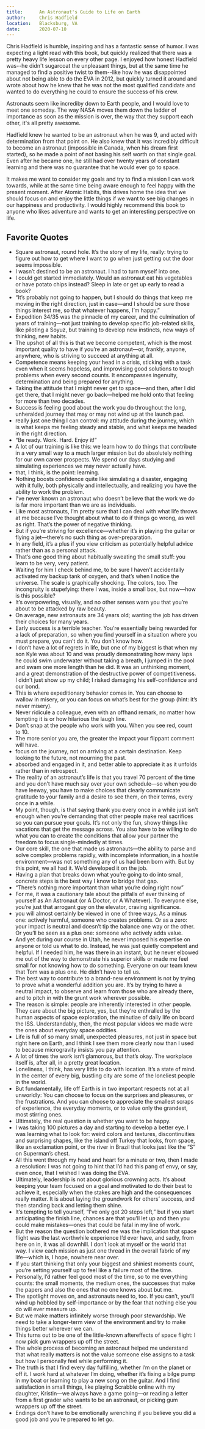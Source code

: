 ```yaml
---
title:      An Astronaut's Guide to Life on Earth
author:     Chris Hadfield
location:   Blacksburg, VA
date:       2020-07-10
---
```


Chris Hadfield is humble, inspiring and has a fantastic sense of humor. I was expecting a light read with this book, but quickly realized that there was a pretty heavy life lesson on every other page. I enjoyed how honest Hadfield was--he didn't sugarcoat the unpleasant things, but at the same time he managed to find a positive twist to them--like how he was disappointed about not being able to do the EVA in 2012, but quickly turned it around and wrote about how he knew that he was not the most qualified candidate and wanted to do everything he could to ensure the success of his crew.

Astronauts seem like incrediby down to Earth people, and I would love to meet one someday. The way NASA moves them down the ladder of importance as soon as the mission is over, the way that they support each other, it's all pretty awesome.

Hadfield knew he wanted to be an astronaut when he was 9, and acted with determination from that point on. He also knew that it was incredibly difficult to become an astronaut (impossible in Canada, when his dream first started), so he made a point of not basing his self worth on that single goal. Even after he became one, he still had over twenty years of constant learning and there was no guarantee that he would ever go to space. 

It makes me want to consider my goals and try to find a mission I can work towards, while at the same time being aware enough to feel happy with the present moment. After Atomic Habits, this drives home the idea that we should focus on and enjoy the little things if we want to see big changes in our happiness and productivity. I would highly recommend this book to anyone who likes adventure and wants to get an interesting perspective on life.

## Favorite Quotes

- Square astronaut, round hole. It’s the story of my life, really: trying to figure out how to get where I want to go when just getting out the door seems impossible.
- I wasn’t destined to be an astronaut. I had to turn myself into one.
- I could get started immediately. Would an astronaut eat his vegetables or have potato chips instead? Sleep in late or get up early to read a book?
- “It’s probably not going to happen, but I should do things that keep me moving in the right direction, just in case—and I should be sure those things interest me, so that whatever happens, I’m happy.”
- Expedition 34/35 was the pinnacle of my career, and the culmination of years of training—not just training to develop specific job-related skills, like piloting a Soyuz, but training to develop new instincts, new ways of thinking, new habits.
- The upshot of all this is that we become competent, which is the most important quality to have if you’re an astronaut—or, frankly, anyone, anywhere, who is striving to succeed at anything at all.
- Competence means keeping your head in a crisis, sticking with a task even when it seems hopeless, and improvising good solutions to tough problems when every second counts. It encompasses ingenuity, determination and being prepared for anything.
- Taking the attitude that I might never get to space—and then, after I did get there, that I might never go back—helped me hold onto that feeling for more than two decades.
- Success is feeling good about the work you do throughout the long, unheralded journey that may or may not wind up at the launch pad.
- really just one thing I can control: my attitude during the journey, which is what keeps me feeling steady and stable, and what keeps me headed in the right direction.
- “Be ready. Work. Hard. Enjoy it!”
- A lot of our training is like this: we learn how to do things that contribute in a very small way to a much larger mission but do absolutely nothing for our own career prospects. We spend our days studying and simulating experiences we may never actually have.
- that, I think, is the point: learning.
- Nothing boosts confidence quite like simulating a disaster, engaging with it fully, both physically and intellectually, and realizing you have the ability to work the problem.
- I’ve never known an astronaut who doesn’t believe that the work we do is far more important than we are as individuals.
- Like most astronauts, I’m pretty sure that I can deal with what life throws at me because I’ve thought about what to do if things go wrong, as well as right. That’s the power of negative thinking.
- But if you’re striving for excellence—whether it’s in playing the guitar or flying a jet—there’s no such thing as over-preparation.
- In any field, it’s a plus if you view criticism as potentially helpful advice rather than as a personal attack.
- That’s one good thing about habitually sweating the small stuff: you learn to be very, very patient.
- Waiting for him I check behind me, to be sure I haven’t accidentally activated my backup tank of oxygen, and that’s when I notice the universe. The scale is graphically shocking. The colors, too. The incongruity is stupefying: there I was, inside a small box, but now—how is this possible?
- It’s overpowering, visually, and no other senses warn you that you’re about to be attacked by raw beauty.
- On average, new astronauts are 34 years old; wanting the job has driven their choices for many years.
- Early success is a terrible teacher. You’re essentially being rewarded for a lack of preparation, so when you find yourself in a situation where you must prepare, you can’t do it. You don’t know how.
- I don’t have a lot of regrets in life, but one of my biggest is that when my son Kyle was about 10 and was proudly demonstrating how many laps he could swim underwater without taking a breath, I jumped in the pool and swam one more length than he did. It was an unthinking moment, and a great demonstration of the destructive power of competitiveness. I didn’t just show up my child; I risked damaging his self-confidence and our bond.
- This is where expeditionary behavior comes in. You can choose to wallow in misery, or you can focus on what’s best for the group (hint: it’s never misery).
- Never ridicule a colleague, even with an offhand remark, no matter how tempting it is or how hilarious the laugh line.
- Don’t snap at the people who work with you. When you see red, count to 10.
- The more senior you are, the greater the impact your flippant comment will have.
- focus on the journey, not on arriving at a certain destination. Keep looking to the future, not mourning the past.
- absorbed and engaged in it, and better able to appreciate it as it unfolds rather than in retrospect.
- The reality of an astronaut’s life is that you travel 70 percent of the time and you don’t have much say over your own schedule—so when you do have leeway, you have to make choices that clearly communicate gratitude to your family and a desire to see them, on their terms, every once in a while.
- My point, though, is that saying thank you every once in a while just isn’t enough when you’re demanding that other people make real sacrifices so you can pursue your goals. It’s not only the fun, showy things like vacations that get the message across. You also have to be willing to do what you can to create the conditions that allow your partner the freedom to focus single-mindedly at times.
- Our core skill, the one that made us astronauts—the ability to parse and solve complex problems rapidly, with incomplete information, in a hostile environment—was not something any of us had been born with. But by this point, we all had it. We’d developed it on the job.
- Having a plan that breaks down what you’re going to do into small, concrete steps is the best way I know to bridge that gap.
- “There’s nothing more important than what you’re doing right now”
- For me, it was a cautionary tale about the pitfalls of ever thinking of yourself as An Astronaut (or A Doctor, or A Whatever). To everyone else, you’re just that arrogant guy on the elevator, craving significance.
- you will almost certainly be viewed in one of three ways. As a minus one: actively harmful, someone who creates problems. Or as a zero: your impact is neutral and doesn’t tip the balance one way or the other. Or you’ll be seen as a plus one: someone who actively adds value.
- And yet during our course in Utah, he never imposed his expertise on anyone or told us what to do. Instead, he was just quietly competent and helpful. If I needed him, he was there in an instant, but he never elbowed me out of the way to demonstrate his superior skills or made me feel small for not knowing how to do something. Everyone on our team knew that Tom was a plus one. He didn’t have to tell us.
- The best way to contribute to a brand-new environment is not by trying to prove what a wonderful addition you are. It’s by trying to have a neutral impact, to observe and learn from those who are already there, and to pitch in with the grunt work wherever possible.
- The reason is simple: people are inherently interested in other people. They care about the big picture, yes, but they’re enthralled by the human aspects of space exploration, the minutiae of daily life on board the ISS. Understandably, then, the most popular videos we made were the ones about everyday space oddities.
- Life is full of so many small, unexpected pleasures, not just in space but right here on Earth, and I think I see them more clearly now than I used to because microgravity insists you pay attention.
- A lot of times the work isn’t glamorous, but that’s okay. The workplace itself is, after all, in a pretty great location.
- Loneliness, I think, has very little to do with location. It’s a state of mind. In the center of every big, bustling city are some of the loneliest people in the world.
- But fundamentally, life off Earth is in two important respects not at all unworldly: You can choose to focus on the surprises and pleasures, or the frustrations. And you can choose to appreciate the smallest scraps of experience, the everyday moments, or to value only the grandest, most stirring ones.
- Ultimately, the real question is whether you want to be happy.
- I was taking 100 pictures a day and starting to develop a better eye. I was learning what to look for: weird colors and textures, discontinuities and surprising shapes, like the island off Turkey that looks, from space, like an exclamation point, or the river in Brazil that looks just like the “S” on Superman’s chest.
- All this went through my head and heart for a minute or two, then I made a resolution: I was not going to hint that I’d had this pang of envy, or say, even once, that I wished I was doing the EVA.
- Ultimately, leadership is not about glorious crowning acts. It’s about keeping your team focused on a goal and motivated to do their best to achieve it, especially when the stakes are high and the consequences really matter. It is about laying the groundwork for others’ success, and then standing back and letting them shine.
- It’s tempting to tell yourself, “I’ve only got 20 steps left,” but if you start anticipating the finish line, chances are that you’ll let up and then you could make mistakes—ones that could be fatal in my line of work.
- But the reason the question bothered me was the implication that space flight was the last worthwhile experience I’d ever have, and sadly, from here on in, it was all downhill. I don’t look at myself or the world that way. I view each mission as just one thread in the overall fabric of my life—which is, I hope, nowhere near over.
- If you start thinking that only your biggest and shiniest moments count, you’re setting yourself up to feel like a failure most of the time.
- Personally, I’d rather feel good most of the time, so to me everything counts: the small moments, the medium ones, the successes that make the papers and also the ones that no one knows about but me.
- The spotlight moves on, and astronauts need to, too. If you can’t, you’ll wind up hobbled by self-importance or by the fear that nothing else you do will ever measure up.
- But we make matters infinitely worse through poor stewardship. We need to take a longer-term view of the environment and try to make things better wherever we can.
- This turns out to be one of the little-known aftereffects of space flight: I now pick gum wrappers up off the street.
- The whole process of becoming an astronaut helped me understand that what really matters is not the value someone else assigns to a task but how I personally feel while performing it.
- The truth is that I find every day fulfilling, whether I’m on the planet or off it. I work hard at whatever I’m doing, whether it’s fixing a bilge pump in my boat or learning to play a new song on the guitar. And I find satisfaction in small things, like playing Scrabble online with my daughter, Kristin—we always have a game going—or reading a letter from a first grader who wants to be an astronaut, or picking gum wrappers up off the street.
- Endings don’t have to be emotionally wrenching if you believe you did a good job and you’re prepared to let go.